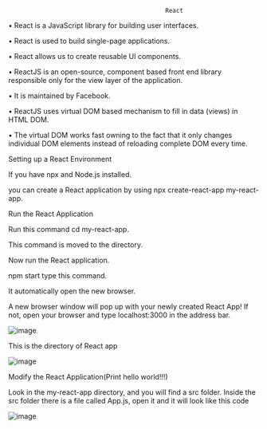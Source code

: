                                                 React
•	React is a JavaScript library for building user interfaces.

•	React is used to build single-page applications.

•	React allows us to create reusable UI components.

•	ReactJS is an open-source, component based front end library responsible only for the view layer of the application. 

•	It is maintained by Facebook.

•	ReactJS uses virtual DOM based mechanism to fill in data (views) in HTML DOM. 

•	The virtual DOM works fast owning to the fact that it only changes individual DOM elements instead of reloading complete DOM every time.

Setting up a React Environment

If you have npx and Node.js installed. 

you can create a React application by using npx create-react-app my-react-app.

Run the React Application

Run this command cd my-react-app.

This command is moved to the directory.

Now run the React application.

npm start type this command.

It automatically open the new browser.

A new browser window will pop up with your newly created React App! If not, open your browser and type localhost:3000 in the address bar.

![image](https://github.com/sumitkumar785796/REACTCODE/assets/76932212/506fae32-0f49-4ccb-85ce-c4b5991b4327)

This is the directory of React app

![image](https://github.com/sumitkumar785796/REACTCODE/assets/76932212/cfaeaecf-b0a8-4093-97ff-5447f04cf533)

Modify the React Application(Print hello world!!!)

Look in the my-react-app directory, and you will find a src folder. Inside the src folder there is a file called App.js, open it and it will look like this code

![image](https://github.com/sumitkumar785796/REACTCODE/assets/76932212/21d3bcce-4ba9-41c3-9e75-f9e0a9abe891)





